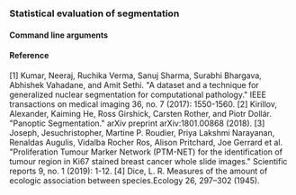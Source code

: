 ### Statistical evaluation of segmentation

#### Command line arguments

#### Reference

[1] Kumar, Neeraj, Ruchika Verma, Sanuj Sharma, Surabhi Bhargava, Abhishek Vahadane, and Amit Sethi. "A dataset and a technique for generalized nuclear segmentation for computational pathology." IEEE transactions on medical imaging 36, no. 7 (2017): 1550-1560.
[2] Kirillov, Alexander, Kaiming He, Ross Girshick, Carsten Rother, and Piotr Dollár. "Panoptic Segmentation." arXiv preprint arXiv:1801.00868 (2018).
[3] Joseph, Jesuchristopher, Martine P. Roudier, Priya Lakshmi Narayanan, Renaldas Augulis, Vidalba Rocher Ros, Alison Pritchard, Joe Gerrard et al. "Proliferation Tumour Marker Network (PTM-NET) for the identification of tumour region in Ki67 stained breast cancer whole slide images." Scientific reports 9, no. 1 (2019): 1-12.
[4] Dice, L. R. Measures of the amount of ecologic association between species.Ecology 26, 297–302 (1945).
